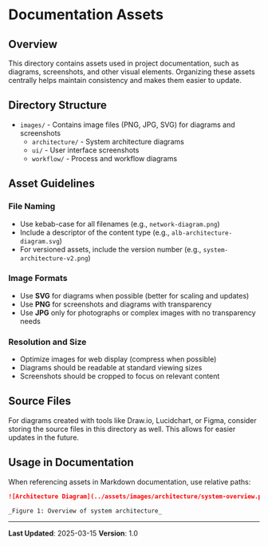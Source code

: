 # Documentation Assets

## Overview

This directory contains assets used in project documentation, such as diagrams, screenshots, and other visual elements. Organizing these assets centrally helps maintain consistency and makes them easier to update.

## Directory Structure

- `images/` - Contains image files (PNG, JPG, SVG) for diagrams and screenshots
  - `architecture/` - System architecture diagrams
  - `ui/` - User interface screenshots
  - `workflow/` - Process and workflow diagrams

## Asset Guidelines

### File Naming

- Use kebab-case for all filenames (e.g., `network-diagram.png`)
- Include a descriptor of the content type (e.g., `alb-architecture-diagram.svg`)
- For versioned assets, include the version number (e.g., `system-architecture-v2.png`)

### Image Formats

- Use **SVG** for diagrams when possible (better for scaling and updates)
- Use **PNG** for screenshots and diagrams with transparency
- Use **JPG** only for photographs or complex images with no transparency needs

### Resolution and Size

- Optimize images for web display (compress when possible)
- Diagrams should be readable at standard viewing sizes
- Screenshots should be cropped to focus on relevant content

## Source Files

For diagrams created with tools like Draw.io, Lucidchart, or Figma, consider storing the source files in this directory as well. This allows for easier updates in the future.

## Usage in Documentation

When referencing assets in Markdown documentation, use relative paths:

```markdown
![Architecture Diagram](../assets/images/architecture/system-overview.png)

_Figure 1: Overview of system architecture_
```

---

**Last Updated**: 2025-03-15
**Version**: 1.0
